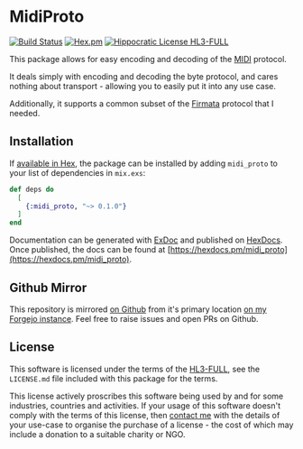 # MidiProto

[![Build Status](https://drone.harton.dev/api/badges/james/midi_proto/status.svg)](https://drone.harton.dev/james/midi_proto)
[![Hex.pm](https://img.shields.io/hexpm/v/midi_proto.svg)](https://hex.pm/packages/midi_proto)
[![Hippocratic License HL3-FULL](https://img.shields.io/static/v1?label=Hippocratic%20License&message=HL3-FULL&labelColor=5e2751&color=bc8c3d)](https://firstdonoharm.dev/version/3/0/full.html)

This package allows for easy encoding and decoding of the
[MIDI](https://www.midi.org/) protocol.

It deals simply with encoding and decoding the byte protocol, and cares nothing
about transport - allowing you to easily put it into any use case.

Additionally, it supports a common subset of the
[Firmata](https://github.com/firmata/protocol) protocol that I needed.

## Installation

If [available in Hex](https://hex.pm/docs/publish), the package can be installed
by adding `midi_proto` to your list of dependencies in `mix.exs`:

```elixir
def deps do
  [
    {:midi_proto, "~> 0.1.0"}
  ]
end
```

Documentation can be generated with [ExDoc](https://github.com/elixir-lang/ex_doc)
and published on [HexDocs](https://hexdocs.pm). Once published, the docs can
be found at [https://hexdocs.pm/midi_proto](https://hexdocs.pm/midi_proto).

## Github Mirror

This repository is mirrored [on Github](https://github.com/jimsynz/angle)
from it's primary location [on my Forgejo instance](https://harton.dev/james/angle).
Feel free to raise issues and open PRs on Github.

## License

This software is licensed under the terms of the
[HL3-FULL](https://firstdonoharm.dev), see the `LICENSE.md` file included with
this package for the terms.

This license actively proscribes this software being used by and for some
industries, countries and activities. If your usage of this software doesn't
comply with the terms of this license, then [contact me](mailto:james@harton.nz)
with the details of your use-case to organise the purchase of a license - the
cost of which may include a donation to a suitable charity or NGO.
